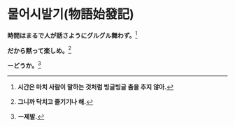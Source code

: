# 물어시발기(物語始發記)
**時間はまるで人が話さようにグルグル舞わず。**[^1]

**だから黙って楽しめ。**[^2]

**ーどうか。**[^3]

[^1]: **시간은 마치 사람이 말하는 것처럼 빙글빙글 춤을 추지 않아.**
[^2]: **그니까 닥치고 즐기기나 해.**
[^3]: **ー제발.**
